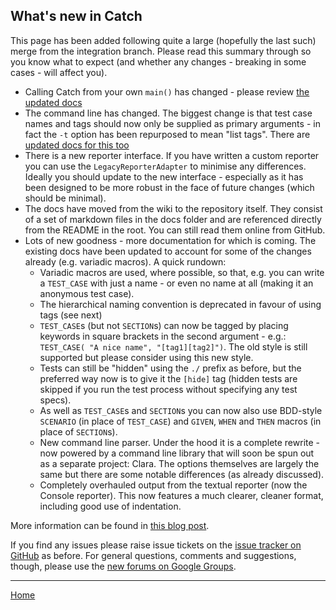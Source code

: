 ## What's new in Catch

This page has been added following quite a large (hopefully the last such) merge from the integration branch. Please read this summary through so you know what to expect (and whether any changes - breaking in some cases - will affect you).

* Calling Catch from your own ```main()``` has changed - please review [the updated docs](own-main.md)
* The command line has changed. The biggest change is that test case names and tags should now only be supplied as primary arguments - in fact the ```-t``` option has been repurposed to mean "list tags". There are [updated docs for this too](command-line.md)
* There is a new reporter interface. If you have written a custom reporter you can use the ```LegacyReporterAdapter``` to minimise any differences. Ideally you should update to the new interface - especially as it has been designed to be more robust in the face of future changes (which should be minimal).
* The docs have moved from the wiki to the repository itself. They consist of a set of markdown files in the docs folder and are referenced directly from the README in the root. You can still read them online from GitHub.
* Lots of new goodness - more documentation for which is coming. The existing docs have been updated to account for some of the changes already (e.g. variadic macros). A quick rundown:
	* Variadic macros are used, where possible, so that, e.g. you can write a ```TEST_CASE``` with just a name - or even no name at all (making it an anonymous test case).
	* The hierarchical naming convention is deprecated in favour of using tags (see next)
	* ```TEST_CASE```s (but not ```SECTION```s) can now be tagged by placing keywords in square brackets in the second argument - e.g.: ```TEST_CASE( "A nice name", "[tag1][tag2]")```. The old style is still supported but please consider using this new style.
	* Tests can still be "hidden" using the ```./``` prefix as before, but the preferred way now is to give it the ```[hide]``` tag (hidden tests are skipped if you run the test process without specifying any test specs).
	* As well as ```TEST_CASE```s and ```SECTION```s you can now also use BDD-style ```SCENARIO``` (in place of ```TEST_CASE```) and ```GIVEN```, ```WHEN``` and ```THEN``` macros (in place of ```SECTION```s).
	* New command line parser. Under the hood it is a complete rewrite - now powered by a command line library that will soon be spun out as a separate project: Clara. The options themselves are largely the same but there are some notable differences (as already discussed).
	* Completely overhauled output from the textual reporter (now the Console reporter). This now features a much clearer, cleaner format, including good use of indentation.

More information can be found in [this blog post](http://www.levelofindirection.com/journal/2013/6/28/catch-10.html).

If you find any issues please raise issue tickets on the [issue tracker on GitHub](https://github.com/philsquared/Catch/issues) as before. For general questions, comments and suggestions, though, please use the [new forums on Google Groups](https://groups.google.com/forum/?fromgroups#!forum/catch-forum).

---

[Home](../README.md)

